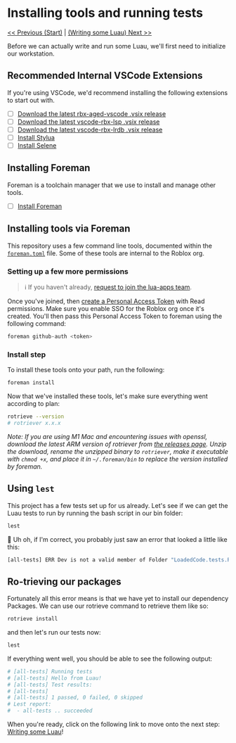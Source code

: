 # Installing tools and running tests
[<< Previous (Start)](/docs/index.md) | [(Writing some Luau) Next >>](2.writing-some-luau.md)

Before we can actually write and run some Luau, we'll first need to initialize our workstation.

## Recommended Internal VSCode Extensions
If you're using VSCode, we'd recommend installing the following extensions to start out with.

- [ ] [Download the latest rbx-aged-vscode .vsix release](https://github.com/Roblox/rbx-aged-tool/releases)
- [ ] [Download the latest vscode-rbx-lsp .vsix release](https://github.com/Roblox/vscode-rbx-lsp/releases)
- [ ] [Download the latest vscode-rbx-lrdb .vsix release](https://github.com/Roblox/vscode-rbx-lrdb/releases)
- [ ] [Install Stylua](https://marketplace.visualstudio.com/items?itemName=JohnnyMorganz.stylua)
- [ ] [Install Selene](https://marketplace.visualstudio.com/items?itemName=Kampfkarren.selene-vscode)

## Installing Foreman

Foreman is a toolchain manager that we use to install and manage other tools.

- [ ] [Install Foreman](https://github.com/roblox/foreman)

## Installing tools via Foreman
This repository uses a few command line tools, documented within the [`foreman.toml`](/foreman.toml) file. Some of these tools are internal to the Roblox org.

### Setting up a few more permissions
> :information_source: If you haven't already, [request to join the lua-apps team](https://github.com/orgs/Roblox/teams/lua-apps/members?query=membership:child-team).

Once you've joined, then [create a Personal Access Token](https://github.com/settings/tokens) with Read permissions. Make sure you enable SSO for the Roblox org once it's created. You'll then pass this Personal Access Token to foreman using the following command:

```bash
foreman github-auth <token>
```

### Install step

To install these tools onto your path, run the following:

```bash
foreman install
```

Now that we've installed these tools, let's make sure everything went according to plan:

```bash
rotrieve --version
# rotriever x.x.x
```

*Note: If you are using M1 Mac and encountering issues with openssl, download the latest ARM version of rotriever from [the releases page](https://github.com/Roblox/rotriever/releases). Unzip the download, rename the unzipped binary to `rotriever`, make it executable with `chmod +x`, and place it in `~/.foreman/bin` to replace the version installed by foreman.*

## Using `lest`

This project has a few tests set up for us already. Let's see if we can get the Luau tests to run by running the bash script in our bin folder:

```bash
lest
```

:no_entry_sign: Uh oh, if I'm correct, you probably just saw an error that looked a little like this:
```bash
[all-tests] ERR Dev is not a valid member of Folder "LoadedCode.tests.Packages"
```

## Ro-trieving our packages
Fortunately all this error means is that we have yet to install our dependency Packages. We can use our rotrieve command to retrieve them like so:

```bash
rotrieve install
```

and then let's run our tests now:

```bash
lest
```

If everything went well, you should be able to see the following output:
```bash
# [all-tests] Running tests
# [all-tests] Hello from Luau!
# [all-tests] Test results:
# [all-tests]
# [all-tests] 1 passed, 0 failed, 0 skipped
# Lest report:
#  - all-tests .. succeeded
```

When you're ready, click on the following link to move onto the next step: [Writing some Luau](2.writing-some-luau.md)!
